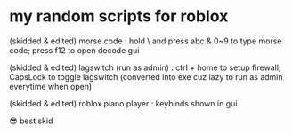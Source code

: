 # my random scripts for roblox

(skidded & edited) morse code : hold \ and press abc & 0~9 to type morse code; press f12 to open decode gui

(skidded & edited) lagswitch (run as admin) : ctrl + home to setup firewall; CapsLock to toggle lagswitch (converted into exe cuz lazy to run as admin everytime when open)

(skidded & edited) roblox piano player : keybinds shown in gui

:sunglasses: best skid
